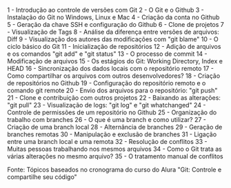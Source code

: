 1 - Introdução ao controle de versões com Git
2 - O Git e o Github
3 - Instalação do Git no Windows, Linux e Mac
4 - Criação da conta no Github
5 - Geração da chave SSH e configuração do Github
6 - Clone de projetos
7 - Visualização de Tags
8 - Análise da diferença entre versões de arquivos: Diff
9 - Visualização dos autores das modificações com "git blame"
10 - O ciclo básico do Git
11 - Inicialização de repositórios
12 - Adição de arquivos e os comandos "git add" e "git status"
13 - O processo de commit
14 - Modificação de arquivos
15 - Os estágios do Git: Working Directory, Index e HEAD
16 - Sincronização dos dados locais com o repositório remoto
17 - Como compartilhar os arquivos com outros desenvolvedores?
18 - Criação de repositórios no Github
19 - Configuração do repositório remoto e o comando git remote
20 - Envio dos arquivos para o repositório: "git push"
21 - Clone e contribuição com outros projetos
22 - Baixando as alterações: "git pull"
23 - Visualização de logs: "git log" e "git whatchanged"
24 - Controle de permissões de um repositório no Github
25 - Organização do trabalho com branches
26 - O que é uma branch e como utilizar?
27 - Criação de uma branch local
28 - Alternância de branches
29 - Geração de branches remotas
30 - Manipulação e exclusão de branches
31 - Ligação entre uma branch local e uma remota
32 - Resolução de conflitos
33 - Muitas pessoas trabalhando nos mesmos arquivos
34 - Como o Git trata as várias alterações no mesmo arquivo?
35 - O tratamento manual de conflitos

Fonte: Tópicos baseados no cronograma do curso do Alura "Git: Controle e compartilhe seu código"